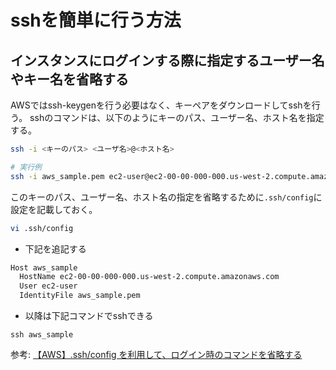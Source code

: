 # sshを簡単に行う方法
## インスタンスにログインする際に指定するユーザー名やキー名を省略する

AWSではssh-keygenを行う必要はなく、キーペアをダウンロードしてsshを行う。
sshのコマンドは、以下のようにキーのパス、ユーザー名、ホスト名を指定する。

```sh
ssh -i <キーのパス> <ユーザ名>@<ホスト名>

# 実行例
ssh -i aws_sample.pem ec2-user@ec2-00-00-000-000.us-west-2.compute.amazonaws.com
```

このキーのパス、ユーザー名、ホスト名の指定を省略するために`.ssh/config`に設定を記載しておく。

```sh
vi .ssh/config
```

- 下記を追記する

```txt
Host aws_sample
  HostName ec2-00-00-000-000.us-west-2.compute.amazonaws.com
  User ec2-user
  IdentityFile aws_sample.pem
```

- 以降は下記コマンドでsshできる

```ssh
ssh aws_sample
```

参考: [【AWS】.ssh/config を利用して、ログイン時のコマンドを省略する](https://techblog.kyamanak.com/entry/2017/08/15/003500)
